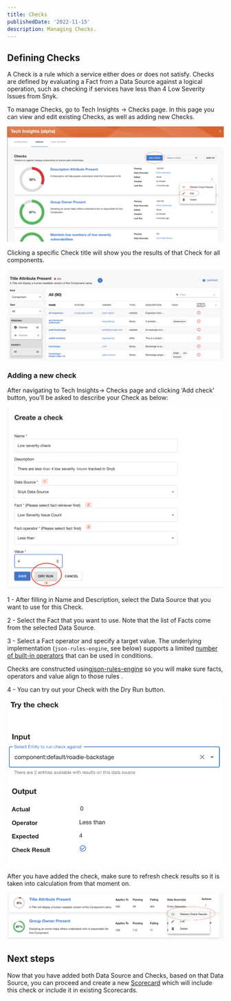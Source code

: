 ```yaml
---
title: Checks
publishedDate: '2022-11-15'
description: Managing Checks.
---
```


## Defining **Checks**

A Check is a rule which a service either does or does not satisfy. Checks are defined by evaluating a Fact from a Data Source against a logical operation, such as checking if services have less than 4 Low Severity Issues from Snyk.

To manage Checks, go to Tech Insights → Checks page. In this page you can view and edit existing Checks, as well as adding new Checks.

![Overview of all checks](./checks-overview-page.png)

Clicking a specific Check title will show you the results of that Check for all components.

![Check overview](./overview-check.png)

### Adding a new check

After navigating to Tech Insights→ Checks page and clicking ‘Add check’ button, you’ll be asked to describe your Check as below:

![Add check steps](./create-check-steps.png)

1 - After filling in Name and Description, select the Data Source that you want to use for this Check.

2 - Select the Fact that you want to use. Note that the list of Facts come from the selected Data Source.

3 - Select a Fact operator and specify a target value. The underlying implementation (`json-rules-engine`, see below) supports a limited [number of built-in operators](https://github.com/CacheControl/json-rules-engine/blob/master/docs/rules.md#operators) that can be used in conditions.

Checks are constructed using[json-rules-engine](https://github.com/CacheControl/json-rules-engine/blob/master/docs/rules.md#conditions) so you will make sure facts, operators and value align to those rules .

4 - You can try out your Check with the Dry Run button.

![Check dry run](./dry-run-check.png)

After you have added the check, make sure to refresh check results so it is taken into calculation from that moment on.

![Refresh check](./refresh-results-check.png)

## Next steps

Now that you have added both Data Source and Checks, based on that Data Source, you can proceed and create a new [Scorecard](../scorecards/) which will include this check or include it in existing Scorecards.
